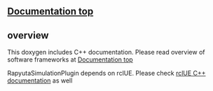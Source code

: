 ## [Documentation top](../../index.html)

## overview

This doxygen includes C++ documentation. Please read overview of software frameworks at [Documentation top](../../index.html)

RapyutaSimulationPlugin depends on rclUE. Please check [rclUE C++ documentation](https://rclue.readthedocs.io/en/devel/doxygen_generated/html/index.html) as well
